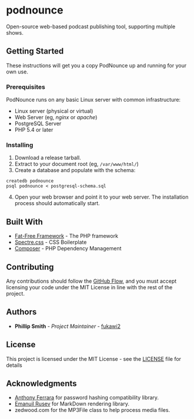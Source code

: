 # podnounce
Open-source web-based podcast publishing tool, supporting multiple shows.

## Getting Started

These instructions will get you a copy PodNounce up and running for your own use.

### Prerequisites
PodNounce runs on any basic Linux server with common infrastructure:

  - Linux server (physical or virtual)
  - Web Server (eg, *nginx* or *apache*)
  - PostgreSQL Server
  - PHP 5.4 or later

### Installing

 1. Download a release tarball.
 2. Extract to your document root (eg, `/var/www/html/`)
 3. Create a database and populate with the schema:
   ```
   createdb podnounce
   psql podnounce < postgresql-schema.sql
   ```
 4. Open your web browser and point it to your web server. The installation process should automatically start.

## Built With

* [Fat-Free Framework](https://fatfreeframework.com) - The PHP framework
* [Spectre.css](https://picturepan2.github.io/spectre/) - CSS Boilerplate
* [Composer](https://getcomposer.org/) - PHP Dependency Management

## Contributing

Any contributions should follow the [GitHub Flow](https://help.github.com/articles/github-flow/), and you must accept licensing your code under the MIT License in line with the rest of the project.

## Authors

* **Phillip Smith** - *Project Maintainer* - [fukawi2](https://github.com/fukawi2)

## License

This project is licensed under the MIT License - see the [LICENSE](LICENSE) file for details

## Acknowledgments

* [Anthony Ferrara](https://github.com/ircmaxell) for password hashing compatibility library.
* [Emanuil Rusev](https://github.com/erusev/) for MarkDown rendering library.
* zedwood.com for the MP3File class to help process media files.
